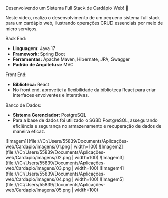 Desenvolvendo um Sistema Full Stack de Cardápio Web! 🚀

Neste vídeo, realizo o desenvolvimento de um pequeno sistema full stack para um cardápio web, ilustrando operações CRUD essenciais por meio de micro serviços.

Back End:
- **Linguagem:** Java 17
- **Framework:** Spring Boot
- **Ferramentas:** Apache Maven, Hibernate, JPA, Swagger
- **Padrão de Arquitetura:** MVC

Front End:
- **Biblioteca:** React
- No front end, aproveitei a flexibilidade da biblioteca React para criar interfaces envolventes e interativas.

Banco de Dados:
- **Sistema Gerenciador:** PostgreSQL
- Para a base de dados foi utilizado o SGBD PostgreSQL, assegurando eficiência e segurança no armazenamento e recuperação de dados de maneira eficaz.

![Imagem1](file:///C:/Users/55839/Documents/Aplicações-web/Cardapio/imagens/01.png | width=100)
![Imagem2](file:///C:/Users/55839/Documents/Aplicações-web/Cardapio/imagens/02.png | width=100)
![Imagem3](file:///C:/Users/55839/Documents/Aplicações-web/Cardapio/imagens/03.png | width=100)
![Imagem4](file:///C:/Users/55839/Documents/Aplicações-web/Cardapio/imagens/04.png | width=100)
![Imagem5](file:///C:/Users/55839/Documents/Aplicações-web/Cardapio/imagens/05.png | width=100)
